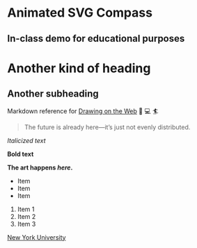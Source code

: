 # Animated SVG Compass
## In-class demo for educational purposes

Another kind of heading
=======================

Another subheading
------------------

Markdown reference for [Drawing on the Web](https://cs.nyu.edu/courses/spring20/CSCI-UA.0380-001/) :art: :computer: :surfer:

> The future is already here—it’s just not evenly distributed.

*Italicized text*

**Bold text**

**The art happens _here_.**

- Item
- Item 
- Item

1. Item 1
2. Item 2
3. Item 3

[New York University](https://www.nyu.edu/)